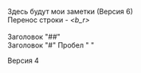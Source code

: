 Здесь будут мои заметки (Версия 6)\
Перенос строки - _<_b_r_>_<br>    
Заголовок "##"   
Заголовок "#"
Пробел "&nbsp;"

Версия 4
